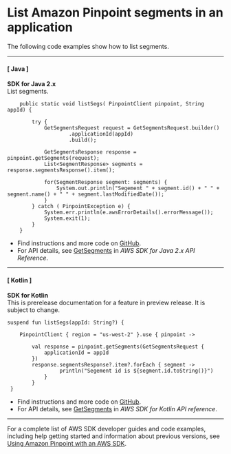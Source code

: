 # List Amazon Pinpoint segments in an application<a name="example_pinpoint_GetSegments_section"></a>

The following code examples show how to list segments\.

------
#### [ Java ]

**SDK for Java 2\.x**  
List segments\.  

```
    public static void listSegs( PinpointClient pinpoint, String appId) {

        try {
            GetSegmentsRequest request = GetSegmentsRequest.builder()
                    .applicationId(appId)
                    .build();

            GetSegmentsResponse response = pinpoint.getSegments(request);
            List<SegmentResponse> segments = response.segmentsResponse().item();

            for(SegmentResponse segment: segments) {
                System.out.println("Segement " + segment.id() + " " + segment.name() + " " + segment.lastModifiedDate());
            }
        } catch ( PinpointException e) {
            System.err.println(e.awsErrorDetails().errorMessage());
            System.exit(1);
        }
    }
```
+  Find instructions and more code on [GitHub](https://github.com/awsdocs/aws-doc-sdk-examples/tree/main/javav2/example_code/pinpoint#readme)\. 
+  For API details, see [GetSegments](https://docs.aws.amazon.com/goto/SdkForJavaV2/pinpoint-2016-12-01/GetSegments) in *AWS SDK for Java 2\.x API Reference*\. 

------
#### [ Kotlin ]

**SDK for Kotlin**  
This is prerelease documentation for a feature in preview release\. It is subject to change\.
  

```
suspend fun listSegs(appId: String?) {

    PinpointClient { region = "us-west-2" }.use { pinpoint ->

        val response = pinpoint.getSegments(GetSegmentsRequest {
            applicationId = appId
        })
        response.segmentsResponse?.item?.forEach { segment ->
                 println("Segement id is ${segment.id.toString()}")
            }
        }
 }
```
+  Find instructions and more code on [GitHub](https://github.com/awsdocs/aws-doc-sdk-examples/tree/main/kotlin/services/pinpoint#code-examples)\. 
+  For API details, see [GetSegments](https://github.com/awslabs/aws-sdk-kotlin#generating-api-documentation) in *AWS SDK for Kotlin API reference*\. 

------

For a complete list of AWS SDK developer guides and code examples, including help getting started and information about previous versions, see [Using Amazon Pinpoint with an AWS SDK](sdk-general-information-section.md)\.